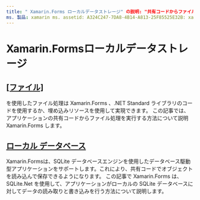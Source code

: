 ```yaml
---
title: " Xamarin.Forms ローカルデータストレージ" の説明: "共有コードからファイル処理を実行する方法 Xamarin.Forms 、および SQLite.Net を使用してローカルの SQLite データベースに対してデータを読み書きする方法を説明します。"
ms. 製品: xamarin ms. assetid: A324C247-7DA8-4B14-A813-25F85525E32B: xamarin-forms author: davidbritch ms. author: dabritch ms. date: 06/27/2019 no loc: [ Xamarin.Forms , Xamarin.Essentials ]
---
```


# <a name="xamarinforms-local-data-storage"></a>Xamarin.Formsローカルデータストレージ

## <a name="files"></a>[[ファイル]](files.md)

を使用したファイル処理は Xamarin.Forms 、.NET Standard ライブラリのコードを使用するか、埋め込みリソースを使用して実現できます。 この記事では、アプリケーションの共有コードからファイル処理を実行する方法について説明 Xamarin.Forms します。

## <a name="local-databases"></a>[ローカル データベース](databases.md)

Xamarin.Formsは、SQLite データベースエンジンを使用したデータベース駆動型アプリケーションをサポートします。これにより、共有コードでオブジェクトを読み込んで保存できるようになります。 この記事で Xamarin.Forms は、SQLite.Net を使用して、アプリケーションがローカルの SQLite データベースに対してデータの読み取りと書き込みを行う方法について説明します。
